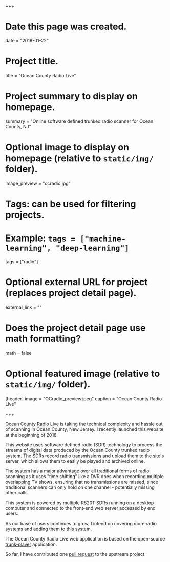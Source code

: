 +++
# Date this page was created.
date = "2018-01-22"

# Project title.
title = "Ocean County Radio Live"

# Project summary to display on homepage.
summary = "Online software defined trunked radio scanner for Ocean County, NJ"

# Optional image to display on homepage (relative to `static/img/` folder).
image_preview = "ocradio.jpg"

# Tags: can be used for filtering projects.
# Example: `tags = ["machine-learning", "deep-learning"]`
tags = ["radio"]

# Optional external URL for project (replaces project detail page).
external_link = ""

# Does the project detail page use math formatting?
math = false

# Optional featured image (relative to `static/img/` folder).
[header]
image = "OCradio_preview.jpeg"
caption = "Ocean County Radio Live"

+++

[Ocean County Radio Live](https://ocradio.live/) is taking the technical complexity and hassle out of scanning in Ocean County, New Jersey. I recently launched this website at the beginning of 2018.

This website uses software defined radio (SDR) technology to process the streams of digital data produced by the Ocean County trunked radio system. The SDRs record radio transmissions and upload them to the site's server, which allows them to easily be played and archived online.

The system has a major advantage over all traditional forms of radio scanning as it uses "time shifting" like a DVR does when recording multiple overlapping TV shows, ensuring that no transmissions are missed, since traditional scanners can only hold on one channel - potentially missing other calls.

This system is powered by multiple R820T SDRs running on a desktop computer and connected to the front-end web server accessed by end users.

As our base of users continues to grow, I intend on covering more radio systems and adding them to this system.

The Ocean County Radio Live web application is based on the open-source [trunk-player](https://github.com/ScanOC/trunk-player) application.

So far, I have contributed one [pull request](https://github.com/ScanOC/trunk-player/commit/8dbc011c96bf19951bc9fa1fbf6c37d5e215dc4a) to the upstream project.

